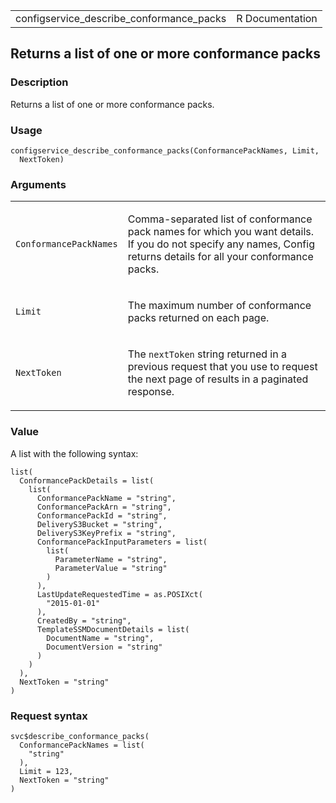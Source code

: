 <table style="width: 100%;">
<tbody>
<tr class="odd">
<td>configservice_describe_conformance_packs</td>
<td style="text-align: right;">R Documentation</td>
</tr>
</tbody>
</table>

## Returns a list of one or more conformance packs

### Description

Returns a list of one or more conformance packs.

### Usage

    configservice_describe_conformance_packs(ConformancePackNames, Limit,
      NextToken)

### Arguments

<table>
<colgroup>
<col style="width: 35%" />
<col style="width: 65%" />
</colgroup>
<tbody>
<tr class="odd">
<td><code
id="configservice_describe_conformance_packs_:_ConformancePackNames">ConformancePackNames</code></td>
<td><p>Comma-separated list of conformance pack names for which you want
details. If you do not specify any names, Config returns details for all
your conformance packs.</p></td>
</tr>
<tr class="even">
<td><code
id="configservice_describe_conformance_packs_:_Limit">Limit</code></td>
<td><p>The maximum number of conformance packs returned on each
page.</p></td>
</tr>
<tr class="odd">
<td><code
id="configservice_describe_conformance_packs_:_NextToken">NextToken</code></td>
<td><p>The <code>nextToken</code> string returned in a previous request
that you use to request the next page of results in a paginated
response.</p></td>
</tr>
</tbody>
</table>

### Value

A list with the following syntax:

    list(
      ConformancePackDetails = list(
        list(
          ConformancePackName = "string",
          ConformancePackArn = "string",
          ConformancePackId = "string",
          DeliveryS3Bucket = "string",
          DeliveryS3KeyPrefix = "string",
          ConformancePackInputParameters = list(
            list(
              ParameterName = "string",
              ParameterValue = "string"
            )
          ),
          LastUpdateRequestedTime = as.POSIXct(
            "2015-01-01"
          ),
          CreatedBy = "string",
          TemplateSSMDocumentDetails = list(
            DocumentName = "string",
            DocumentVersion = "string"
          )
        )
      ),
      NextToken = "string"
    )

### Request syntax

    svc$describe_conformance_packs(
      ConformancePackNames = list(
        "string"
      ),
      Limit = 123,
      NextToken = "string"
    )
